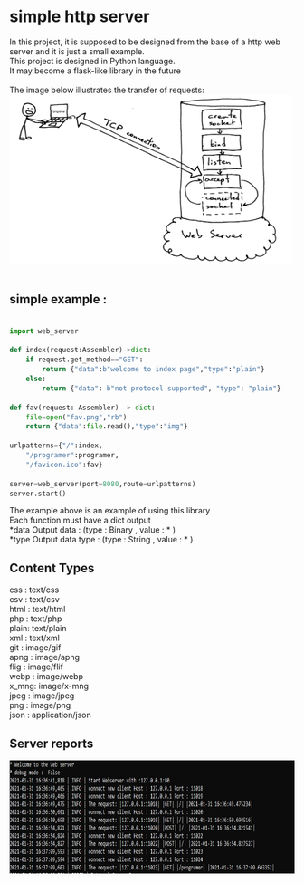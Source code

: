 # simple http server
In this project, it is supposed to be designed from the base of a http web server and it is just a small example.<br>
This project is designed in Python language.<br>
It may become a flask-like library in the future<br><br>
The image below illustrates the transfer of requests:<br>
<img src="https://raw.githubusercontent.com/HSNHK/simple-http-server/main/doc/Description.png" width="500" height="300"><br><br>
## simple example : 
```python

import web_server

def index(request:Assembler)->dict:
    if request.get_method=="GET":
        return {"data":b"welcome to index page","type":"plain"}
    else:
        return {"data": b"not protocol supported", "type": "plain"}
    
def fav(request: Assembler) -> dict:
    file=open("fav.png","rb")
    return {"data":file.read(),"type":"img"}
    
urlpatterns={"/":index,
    "/programer":programer,
    "/favicon.ico":fav}

server=web_server(port=8080,route=urlpatterns)
server.start()

```
The example above is an example of using this library<br>
Each function must have a dict output<br>
*data Output data : (type : Binary , value : * )<br>
*type Output data type : (type : String , value : * )<br>

## Content Types

css  : text/css<br>
csv  : text/csv<br>
html : text/html<br>
php  : text/php<br>
plain: text/plain<br>
xml  : text/xml<br>
git  : image/gif<br>
apng : image/apng<br>
flig : image/flif<br>
webp : image/webp<br>
x_mng: image/x-mng<br>
jpeg : image/jpeg<br>
png  : image/png<br>
json : application/json<br>
## Server reports
<img src="https://raw.githubusercontent.com/HSNHK/simple-http-server/main/doc/Log.JPG" width="700" height="200"><br><br>
